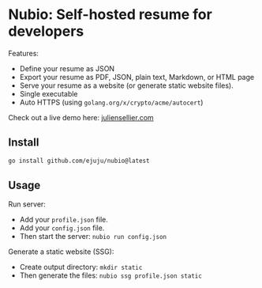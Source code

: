 # Nubio: Self-hosted resume for developers

Features:
- Define your resume as JSON
- Export your resume as PDF, JSON, plain text, Markdown, or HTML page
- Serve your resume as a website (or generate static website files).
- Single executable
- Auto HTTPS (using `golang.org/x/crypto/acme/autocert`)

Check out a live demo here: [juliensellier.com](https://juliensellier.com)

## Install

```bash
go install github.com/ejuju/nubio@latest
```

## Usage

Run server:
- Add your `profile.json` file.
- Add your `config.json` file.
- Then start the server: `nubio run config.json`

Generate a static website (SSG):
- Create output directory: `mkdir static`
- Then generate the files: `nubio ssg profile.json static`
